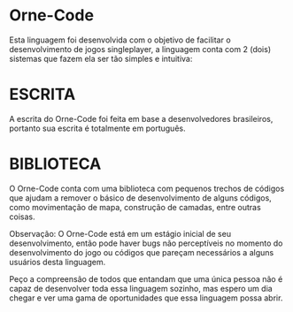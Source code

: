 # Orne-Code

Esta linguagem foi desenvolvida com o objetivo de facilitar o desenvolvimento de jogos singleplayer, a linguagem conta com 2 (dois) sistemas que fazem ela ser tão simples e intuitiva:

# ESCRITA

A escrita do Orne-Code foi feita em base a desenvolvedores brasileiros, portanto sua escrita é totalmente em português.

# BIBLIOTECA

O Orne-Code conta com uma biblioteca com pequenos trechos de códigos que ajudam a remover o básico de desenvolvimento de alguns códigos, como movimentação de mapa, construção de camadas, entre outras coisas.

Observação: O Orne-Code está em um estágio inicial de seu desenvolvimento, então pode haver bugs não perceptíveis no momento do desenvolvimento do jogo ou códigos que pareçam necessários a alguns usuários desta linguagem.

Peço a compreensão de todos que entandam que uma única pessoa não é capaz de desenvolver toda essa linguagem sozinho, mas espero um dia chegar e ver uma gama de oportunidades que essa linguagem possa abrir.
